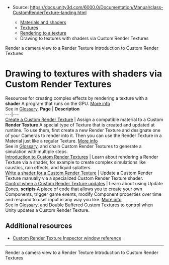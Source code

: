 * Source: https://docs.unity3d.com/6000.0/Documentation/Manual/class-CustomRenderTexture-landing.html

  * [Materials and shaders](https://docs.unity3d.com/6000.0/Documentation/Manual/materials-and-shaders.html)
  * [Textures](https://docs.unity3d.com/6000.0/Documentation/Manual/Textures-landing.html)
  * [Rendering to a texture](https://docs.unity3d.com/6000.0/Documentation/Manual/render-texture-landing.html)
  * Drawing to textures with shaders via Custom Render Textures


[](https://docs.unity3d.com/6000.0/Documentation/Manual/output-to-render-texture.html)
Render a camera view to a Render Texture
[](https://docs.unity3d.com/6000.0/Documentation/Manual/class-CustomRenderTexture-introduction.html)
Introduction to Custom Render Textures
# Drawing to textures with shaders via Custom Render Textures
Resources for creating complex effects by rendering a texture with a **shader** A program that runs on the GPU. [More info](https://docs.unity3d.com/6000.0/Documentation/Manual/Shaders.html)  
See in [Glossary](https://docs.unity3d.com/6000.0/Documentation/Manual/Glossary.html#Shader).
**Page** | **Description**  
---|---  
[Create a Custom Render Texture](https://docs.unity3d.com/6000.0/Documentation/Manual/class-CustomRenderTexture-create.html) | Assign a compatible material to a Custom **Render Texture** A special type of Texture that is created and updated at runtime. To use them, first create a new Render Texture and designate one of your Cameras to render into it. Then you can use the Render Texture in a Material just like a regular Texture. [More info](https://docs.unity3d.com/6000.0/Documentation/Manual/class-RenderTexture.html)  
See in [Glossary](https://docs.unity3d.com/6000.0/Documentation/Manual/Glossary.html#RenderTexture), and chain Custom Render Textures to generate a simulation with multiple steps.  
[Introduction to Custom Render Textures](https://docs.unity3d.com/6000.0/Documentation/Manual/class-CustomRenderTexture-introduction.html) | Learn about rendering a Render Texture via a shader, for example to create complex simulations like caustics, rain effects, and liquid splatters.  
[Write a shader for a Custom Render Texture](https://docs.unity3d.com/6000.0/Documentation/Manual/class-CustomRenderTexture-write-shader.html) | Update a Custom Render Texture manually via a specialized Custom Render Texture shader.  
[Control when a Custom Render Texture updates](https://docs.unity3d.com/6000.0/Documentation/Manual/class-CustomRenderTexture-configure.html) | Learn about using Update Zones, **scripts** A piece of code that allows you to create your own Components, trigger game events, modify Component properties over time and respond to user input in any way you like. [More info](https://docs.unity3d.com/6000.0/Documentation/Manual/creating-scripts.html)  
See in [Glossary](https://docs.unity3d.com/6000.0/Documentation/Manual/Glossary.html#Scripts), and Double Buffered Custom Textures to control when Unity updates a Custom Render Texture.  
## Additional resources
  * [Custom Render Texture Inspector window reference](https://docs.unity3d.com/6000.0/Documentation/Manual/class-CustomRenderTexture.html)


* * *
[](https://docs.unity3d.com/6000.0/Documentation/Manual/output-to-render-texture.html)
Render a camera view to a Render Texture
[](https://docs.unity3d.com/6000.0/Documentation/Manual/class-CustomRenderTexture-introduction.html)
Introduction to Custom Render Textures
